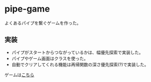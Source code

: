 # pipe-game
よくあるパイプを繋ぐゲームを作った。

## 実装
- パイプがスタートからつながっているかは、幅優先探索で実装した。
- パイプやゲーム画面はクラスを使った。
- 自動でクリアしてくれる機能は再帰関数の深さ優先探索(?)で実装した。  

ゲームは[こちら](https://hal1127.github.io/pipe-game/)
